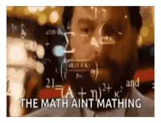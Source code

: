 <div align="center">
  <img src="doing-the-math-thinking.gif" width="400" height="300" alt="MATHING MATHING!!">
</div>


